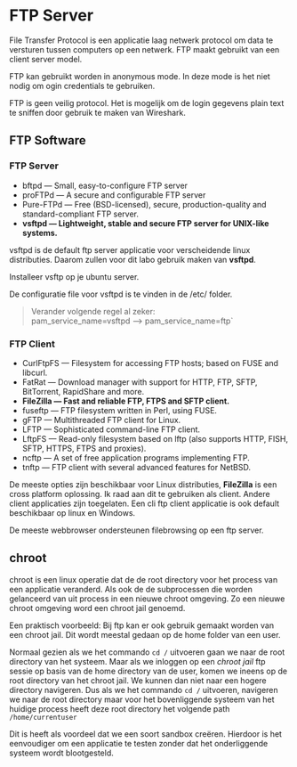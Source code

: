 # FTP Server
File Transfer Protocol is een applicatie laag netwerk protocol om data te
versturen tussen computers op een netwerk. FTP maakt gebruikt van een client
server model. 

FTP kan gebruikt worden in anonymous mode. In deze mode is het niet nodig om
ogin credentials te gebruiken.

FTP is geen veilig protocol. Het is mogelijk om de login gegevens plain text te sniffen door gebruik te maken van Wireshark.


## FTP Software
### FTP Server

* bftpd — Small, easy-to-configure FTP server
* proFTPd — A secure and configurable FTP server
* Pure-FTPd — Free (BSD-licensed), secure, production-quality and
  standard-compliant FTP server.
* **vsftpd — Lightweight, stable and secure FTP server for UNIX-like systems.**

vsftpd is de default ftp server applicatie voor verscheidende linux
distributies. Daarom zullen voor dit labo gebruik maken van **vsftpd**. 

Installeer vsftp op je ubuntu server.

De configuratie file voor vsftpd is te vinden in de /etc/ folder.

> Verander volgende regel al zeker:             
> pam_service_name=vsftpd --> pam_service_name=ftp`


### FTP Client

* CurlFtpFS — Filesystem for accessing FTP hosts; based on FUSE and libcurl.
* FatRat — Download manager with support for HTTP, FTP, SFTP, BitTorrent,
  RapidShare and more.
* **FileZilla — Fast and reliable FTP, FTPS and SFTP client.**
* fuseftp — FTP filesystem written in Perl, using FUSE.
* gFTP — Multithreaded FTP client for Linux.
* LFTP — Sophisticated command-line FTP client.
* LftpFS — Read-only filesystem based on lftp (also supports HTTP, FISH, SFTP,
  HTTPS, FTPS and proxies).
* ncftp — A set of free application programs implementing FTP.
* tnftp — FTP client with several advanced features for NetBSD.

De meeste opties zijn beschikbaar voor Linux distributies, **FileZilla** is een
cross platform oplossing. Ik raad aan dit te gebruiken als client. Andere
client applicaties zijn toegelaten. Een cli ftp client applicatie is ook
default beschikbaar op linux en Windows.

De meeste webbrowser ondersteunen filebrowsing op een ftp server.


## chroot
chroot is een linux operatie dat de de root directory voor het process van een
applicatie veranderd. Als ook de de subprocessen die worden gelanceerd van uit
process in een nieuwe chroot omgeving. Zo een nieuwe chroot omgeving word een
chroot jail genoemd.

Een praktisch voorbeeld:
Bij ftp kan er ook gebruik gemaakt worden van een chroot jail. Dit wordt meestal gedaan op de home folder van een user.

Normaal gezien als we het commando `cd /` uitvoeren gaan we naar de root
directory van het systeem. Maar als we inloggen op een *chroot jail* ftp sessie
op basis van de home directory van de user, komen we ineens op de root
directory van het chroot jail. We kunnen dan niet naar een hogere directory
navigeren. Dus als we het commando `cd /` uitvoeren, navigeren we naar de root
directory maar voor het bovenliggende systeem van het huidige process heeft
deze root directory het volgende path `/home/currentuser`

Dit is heeft als voordeel dat we een soort sandbox creëren. Hierdoor is het
eenvoudiger om een applicatie te testen zonder dat het onderliggende systeem
wordt blootgesteld. 








